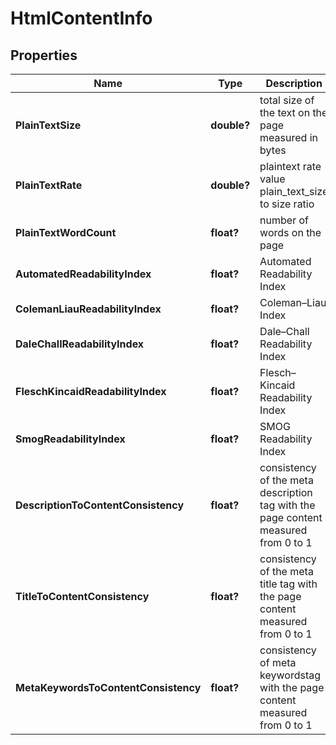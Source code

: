 # HtmlContentInfo


## Properties

| Name | Type | Description | Notes |
|------------ | ------------- | ------------- | -------------|
**PlainTextSize** | **double?** | total size of the text on the page measured in bytes |[optional]|
**PlainTextRate** | **double?** | plaintext rate value<br>plain_text_size to size ratio |[optional]|
**PlainTextWordCount** | **float?** | number of words on the page |[optional]|
**AutomatedReadabilityIndex** | **float?** | Automated Readability Index |[optional]|
**ColemanLiauReadabilityIndex** | **float?** | Coleman–Liau Index |[optional]|
**DaleChallReadabilityIndex** | **float?** | Dale–Chall Readability Index |[optional]|
**FleschKincaidReadabilityIndex** | **float?** | Flesch–Kincaid Readability Index |[optional]|
**SmogReadabilityIndex** | **float?** | SMOG Readability Index |[optional]|
**DescriptionToContentConsistency** | **float?** | consistency of the meta description tag with the page content<br>measured from 0 to 1 |[optional]|
**TitleToContentConsistency** | **float?** | consistency of the meta title tag with the page content<br>measured from 0 to 1 |[optional]|
**MetaKeywordsToContentConsistency** | **float?** | consistency of meta keywordstag with the page content<br>measured from 0 to 1 |[optional]|
